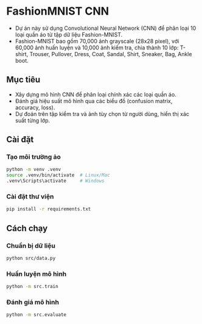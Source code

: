 # FashionMNIST CNN

- Dự án này sử dụng Convolutional Neural Network (CNN) để phân loại 10 loại quần áo từ tập dữ liệu Fashion-MNIST.  
- Fashion-MNIST bao gồm 70,000 ảnh grayscale (28x28 pixel), với 60,000 ảnh huấn luyện và 10,000 ảnh kiểm tra, chia thành 10 lớp: T-shirt, Trouser, Pullover, Dress, Coat, Sandal, Shirt, Sneaker, Bag, Ankle boot.

## Mục tiêu
- Xây dựng mô hình CNN để phân loại chính xác các loại quần áo.
- Đánh giá hiệu suất mô hình qua các biểu đồ (confusion matrix, accuracy, loss).
- Dự đoán trên tập kiểm tra và ảnh tùy chọn từ người dùng, hiển thị xác suất từng lớp.

## Cài đặt

### Tạo môi trường ảo

```bash
python -m venv .venv
source .venv/bin/activate  # Linux/Mac
.venv\Scripts\activate     # Windows
```

### Cài đặt thư viện

```bash
pip install -r requirements.txt
```

## Cách chạy

### Chuẩn bị dữ liệu

```bash
python src/data.py
```

### Huấn luyện mô hình

```bash
python -m src.train
```

### Đánh giá mô hình

```bash
python -m src.evaluate
```
